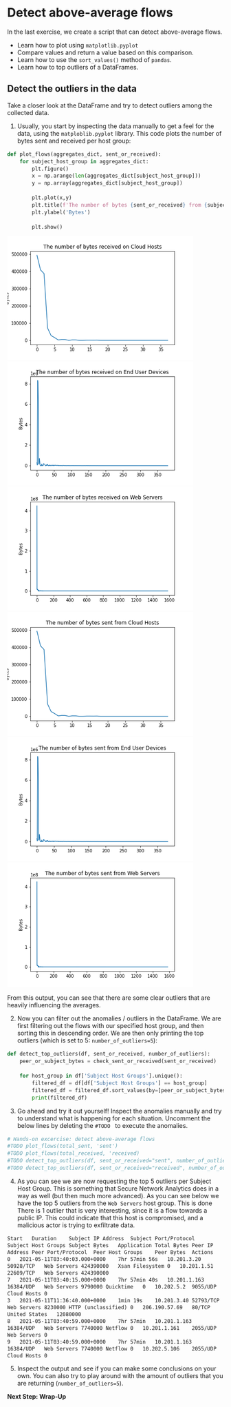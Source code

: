 # Detect above-average flows

In the last exercise, we create a script that can detect above-average flows. 

* Learn how to plot using `matplotlib.pyplot`
* Compare values and return a value based on this comparison. 
* Learn how to use the `sort_values()` method of `pandas`.
* Learn how to top outliers of a DataFrames.

## Detect the outliers in the data

Take a closer look at the DataFrame and try to detect outliers among the collected data. 

1. Usually, you start by inspecting the data manually to get a feel for the data, using the `matploblib.pyplot` library. This code plots the number of bytes sent and received per host group: 

```python
def plot_flows(aggregates_dict, sent_or_received):
    for subject_host_group in aggregates_dict:
        plt.figure()
        x = np.arange(len(aggregates_dict[subject_host_group]))
        y = np.array(aggregates_dict[subject_host_group])

        plt.plot(x,y)
        plt.title(f'The number of bytes {sent_or_received} from {subject_host_group}')
        plt.ylabel('Bytes')
        
        plt.show()
```

![received_cloud](assets/images/flows_received_on_Cloud_Hosts.png)
![received_end_user](assets/images/flows_received_on_End_User_Devices.png)
![received_web_servers](assets/images/flows_received_on_Web_Servers.png)
![sent_cloud](assets/images/flows_sent_from_Cloud_Hosts.png)
![sent_end_user](assets/images/flows_sent_from_End_User_Devices.png)
![sent_web_servers](assets/images/flows_sent_from_Web_Servers.png)

From this output, you can see that there are some clear outliers that are heavily influencing the averages. 

2. Now you can filter out the anomalies / outliers in the DataFrame. We are first filtering out the flows with our specified host group, and then sorting this in descending order. We are then only printing the top outliers (which is set to 5: `number_of_outliers=5`):

```python
def detect_top_outliers(df, sent_or_received, number_of_outliers):
    peer_or_subject_bytes = check_sent_or_received(sent_or_received)
    
    for host_group in df['Subject Host Groups'].unique():
        filtered_df = df[df['Subject Host Groups'] == host_group]
        filtered_df = filtered_df.sort_values(by=[peer_or_subject_bytes], ascending=False)[:number_of_outliers]
        print(filtered_df)
```

3. Go ahead and try it out yourself! Inspect the anomalies manually and try to understand what is happening for each situation. Uncomment the below lines by deleting the `#TODO ` to execute the anomalies. 

```python
# Hands-on excercise: detect above-average flows
#TODO plot_flows(total_sent, 'sent')
#TODO plot_flows(total_received, 'received)
#TODO detect_top_outliers(df, sent_or_received="sent", number_of_outliers=5)
#TODO detect_top_outliers(df, sent_or_received="received", number_of_outliers=5)
```

4. As you can see we are now requesting the top 5 outliers per Subject Host Group. This is something that Secure Network Analytics does in a way as well (but then much more advanced). As you can see below we have the top 5 outliers from the `Web Servers` host group. This is done There is 1 outlier that is very interesting, since it is a flow towards a public IP. This could indicate that this host is compromised, and a malicious actor is trying to exfiltrate data.

```
Start	Duration	Subject IP Address	Subject Port/Protocol	Subject Host Groups	Subject Bytes	Application	Total Bytes	Peer IP Address	Peer Port/Protocol	Peer Host Groups	Peer Bytes	Actions
0	2021-05-11T03:40:03.000+0000	7hr 57min 56s	10.201.3.20	50928/TCP	Web Servers	424390000	Xsan Filesystem	0	10.201.1.51	22609/TCP	Web Servers	424390000	
7	2021-05-11T03:40:15.000+0000	7hr 57min 40s	10.201.1.163	16384/UDP	Web Servers	9790000	Quicktime	0	10.202.5.2	9055/UDP	Cloud Hosts	0	
3	2021-05-11T11:36:40.000+0000	1min 19s	10.201.3.40	52793/TCP	Web Servers	8230000	HTTP (unclassified)	0	206.190.57.69	80/TCP	United States	12080000	
8	2021-05-11T03:40:59.000+0000	7hr 57min	10.201.1.163	16384/UDP	Web Servers	7740000	Netflow	0	10.201.1.161	2055/UDP	Web Servers	0	
9	2021-05-11T03:40:59.000+0000	7hr 57min	10.201.1.163	16384/UDP	Web Servers	7740000	Netflow	0	10.202.5.106	2055/UDP	Cloud Hosts	0	
  ```
  
5.  Inspect the output and see if you can make some conclusions on your own. You can also try to play around with the amount of outliers that you are returning (`number_of_outliers=5`). 

**Next Step: Wrap-Up**
